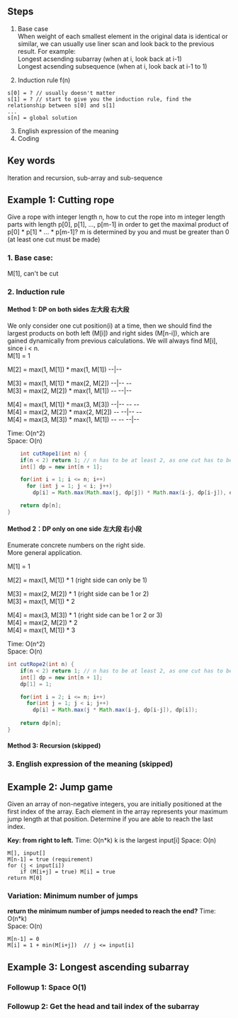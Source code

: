## Steps
1. Base case  
When weight of each smallest element in the original data is identical or similar, we can usually use liner scan and look back to the previous result. For example:  
Longest acsending subarray (when at i, look back at i-1)   
Longest acsending subsequence (when at i, look back at i-1 to 1)    

2. Induction rule f(n)
```
s[0] = ? // usually doesn't matter
s[1] = ? // start to give you the induction rule, find the relationship between s[0] and s[1]
...
s[n] = global solution
```
3. English expression of the meaning
4. Coding

## Key words
Iteration and recursion, sub-array and sub-sequence


## Example 1: Cutting rope
Give a rope with integer length n, how to cut the rope into m integer length parts with length p[0], p[1], ..., p[m-1] in order to get the maximal product of p[0] * p[1] * ... * p[m-1]? m is determined by you and must be greater than 0 (at least one cut must be made)

### 1. Base case: 
M[1], can't be cut

### 2. Induction rule
#### Method 1: DP on both sides 左大段 右大段
We only consider one cut position(i) at a time, then we should find the largest products on both left (M[i]) and right sides (M[n-i]), which are gained dynamically from previous calculations. We will always find M[i], since i < n.   
M[1] = 1  

M[2] = max(1, M[1]) * max(1, M[1])  --|--  

M[3] = max(1, M[1]) * max(2, M[2])  --|-- --  
M[3] = max(2, M[2]) * max(1, M[1])  -- --|--  

M[4] = max(1, M[1]) * max(3, M[3])  --|-- -- --  
M[4] = max(2, M[2]) * max(2, M[2])  -- --|-- --  
M[4] = max(3, M[3]) * max(1, M[1])  -- -- --|--  

Time: O(n^2)  
Space: O(n)  
```java
    int cutRope1(int n) {
    if(n < 2) return 1; // n has to be at least 2, as one cut has to be made
    int[] dp = new int[n + 1];

    for(int i = 1; i <= n; i++)
      for (int j = 1; j < i; j++)
        dp[i] = Math.max(Math.max(j, dp[j]) * Math.max(i-j, dp[i-j]), dp[i]);

    return dp[n];
}
```

#### Method 2：DP only on one side 左大段 右小段
Enumerate concrete numbers on the right side.  
More general application.  

M[1] = 1  

M[2] = max(1, M[1]) * 1    (right side can only be 1)  

M[3] = max(2, M[2]) * 1    (right side can be 1 or 2)  
M[3] = max(1, M[1]) * 2  

M[4] = max(3, M[3]) * 1    (right side can be 1 or 2 or 3)   
M[4] = max(2, M[2]) * 2  
M[4] = max(1, M[1]) * 3  

Time: O(n^2)  
Space: O(n)  
```java
int cutRope2(int n) {
    if(n < 2) return 1; // n has to be at least 2, as one cut has to be made
    int[] dp = new int[n + 1];
    dp[1] = 1;

    for(int i = 2; i <= n; i++)
      for(int j = 1; j < i; j++)
        dp[i] = Math.max(j * Math.max(i-j, dp[i-j]), dp[i]);
        
    return dp[n];
}
```
#### Method 3: Recursion (skipped)
### 3. English expression of the meaning (skipped)

## Example 2: Jump game
Given an array of non-negative integers, you are initially positioned at the first index of the array. Each element in the array represents your maximum jump length at that position. Determine if you are able to reach the last index.

**Key: from right to left.**
Time: O(n\*k)   k is the largest input[i]
Space: O(n)  
```
M[], input[]
M[n-1] = true (requirement)  
for (j < input[i])
    if (M[i+j] = true) M[i] = true
return M[0]  
```

### Variation: Minimum number of jumps
**return the minimum number of jumps needed to reach the end?**
Time: O(n\*k)   
Space: O(n)  
```
M[n-1] = 0
M[i] = 1 + min(M[i+j])  // j <= input[i]
```

## Example 3: Longest ascending subarray
### Followup 1: Space O(1)
### Followup 2: Get the head and tail index of the subarray 
